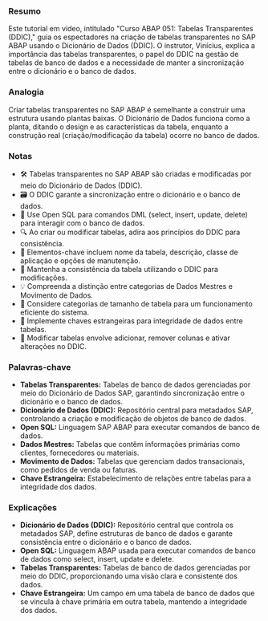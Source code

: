 ### Resumo
Este tutorial em vídeo, intitulado "Curso ABAP 051: Tabelas Transparentes (DDIC)," guia os espectadores na criação de tabelas transparentes no SAP ABAP usando o Dicionário de Dados (DDIC). O instrutor, Vinícius, explica a importância das tabelas transparentes, o papel do DDIC na gestão de tabelas de banco de dados e a necessidade de manter a sincronização entre o dicionário e o banco de dados.

### Analogia
Criar tabelas transparentes no SAP ABAP é semelhante a construir uma estrutura usando plantas baixas. O Dicionário de Dados funciona como a planta, ditando o design e as características da tabela, enquanto a construção real (criação/modificação da tabela) ocorre no banco de dados.

### Notas
- 🛠️ Tabelas transparentes no SAP ABAP são criadas e modificadas por meio do Dicionário de Dados (DDIC).
- 🗃️ O DDIC garante a sincronização entre o dicionário e o banco de dados.
- 📝 Use Open SQL para comandos DML (select, insert, update, delete) para interagir com o banco de dados.
- 🔍 Ao criar ou modificar tabelas, adira aos princípios do DDIC para consistência.
- 📌 Elementos-chave incluem nome da tabela, descrição, classe de aplicação e opções de manutenção.
- 🔄 Mantenha a consistência da tabela utilizando o DDIC para modificações.
- 💡 Compreenda a distinção entre categorias de Dados Mestres e Movimento de Dados.
- 📏 Considere categorias de tamanho de tabela para um funcionamento eficiente do sistema.
- 🔄 Implemente chaves estrangeiras para integridade de dados entre tabelas.
- 🔄 Modificar tabelas envolve adicionar, remover colunas e ativar alterações no DDIC.

### Palavras-chave
- **Tabelas Transparentes:** Tabelas de banco de dados gerenciadas por meio do Dicionário de Dados SAP, garantindo sincronização entre o dicionário e o banco de dados.
- **Dicionário de Dados (DDIC):** Repositório central para metadados SAP, controlando a criação e modificação de objetos de banco de dados.
- **Open SQL:** Linguagem SAP ABAP para executar comandos de banco de dados.
- **Dados Mestres:** Tabelas que contêm informações primárias como clientes, fornecedores ou materiais.
- **Movimento de Dados:** Tabelas que gerenciam dados transacionais, como pedidos de venda ou faturas.
- **Chave Estrangeira:** Estabelecimento de relações entre tabelas para a integridade dos dados.

### Explicações
- **Dicionário de Dados (DDIC):** Repositório central que controla os metadados SAP, define estruturas de banco de dados e garante consistência entre o dicionário e o banco de dados.
- **Open SQL:** Linguagem ABAP usada para executar comandos de banco de dados como select, insert, update e delete.
- **Tabelas Transparentes:** Tabelas de banco de dados gerenciadas por meio do DDIC, proporcionando uma visão clara e consistente dos dados.
- **Chave Estrangeira:** Um campo em uma tabela de banco de dados que se vincula à chave primária em outra tabela, mantendo a integridade dos dados.
